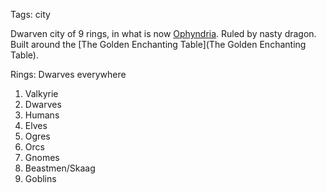 Tags: city

Dwarven city of 9 rings, in what is now [Ophyndria](Ophyndria). Ruled by nasty dragon. Built around the [The Golden Enchanting Table](The Golden Enchanting Table).

Rings:
Dwarves everywhere

1. Valkyrie
2. Dwarves
3. Humans
4. Elves
5. Ogres
6. Orcs
7. Gnomes
8. Beastmen/Skaag
9. Goblins

